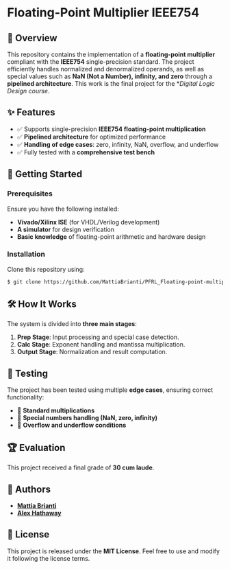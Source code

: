 # Floating-Point Multiplier IEEE754

## 📌 Overview
This repository contains the implementation of a **floating-point multiplier** compliant with the **IEEE754** single-precision standard. The project efficiently handles normalized and denormalized operands, as well as special values such as **NaN (Not a Number), infinity, and zero** through a **pipelined architecture**. This work is the final project for the **Digital Logic Design course*.

## ✨ Features
- ✅ Supports single-precision **IEEE754 floating-point multiplication**
- ✅ **Pipelined architecture** for optimized performance
- ✅ **Handling of edge cases**: zero, infinity, NaN, overflow, and underflow
- ✅ Fully tested with a **comprehensive test bench**

## 🚀 Getting Started
### Prerequisites
Ensure you have the following installed:
- **Vivado/Xilinx ISE** (for VHDL/Verilog development)
- **A simulator** for design verification
- **Basic knowledge** of floating-point arithmetic and hardware design

### Installation
Clone this repository using:
```bash
$ git clone https://github.com/MattiaBrianti/PFRL_Floating-point-multiplier-IEEE754.git
```

## 🛠️ How It Works
The system is divided into **three main stages**:
1. **Prep Stage**: Input processing and special case detection.
2. **Calc Stage**: Exponent handling and mantissa multiplication.
3. **Output Stage**: Normalization and result computation.

## 🧪 Testing
The project has been tested using multiple **edge cases**, ensuring correct functionality:
- 🔹 **Standard multiplications**
- 🔹 **Special numbers handling (NaN, zero, infinity)**
- 🔹 **Overflow and underflow conditions**

## 🏆 Evaluation
This project received a final grade of **30 cum laude**.

## 🤝 Authors
- **[Mattia Brianti](https://github.com/MattiaBrianti)**
- **[Alex Hathaway](https://github.com/Alexhath)**

## 📜 License
This project is released under the **MIT License**. Feel free to use and modify it following the license terms.


